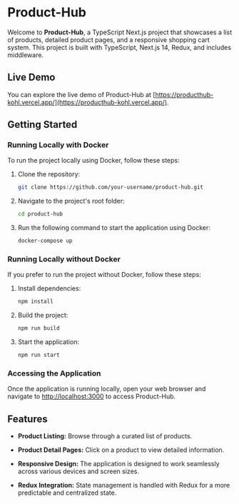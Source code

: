 # Product-Hub

Welcome to **Product-Hub**, a TypeScript Next.js project that showcases a list of products, detailed product pages, and a responsive shopping cart system. This project is built with TypeScript, Next.js 14, Redux, and includes middleware.

## Live Demo

You can explore the live demo of Product-Hub at [https://producthub-kohl.vercel.app/](https://producthub-kohl.vercel.app/).

## Getting Started

### Running Locally with Docker

To run the project locally using Docker, follow these steps:

1. Clone the repository:

    ```bash
    git clone https://github.com/your-username/product-hub.git
    ```

2. Navigate to the project's root folder:

    ```bash
    cd product-hub
    ```

3. Run the following command to start the application using Docker:

    ```bash
    docker-compose up
    ```

### Running Locally without Docker

If you prefer to run the project without Docker, follow these steps:

1. Install dependencies:

    ```bash
    npm install
    ```

2. Build the project:

    ```bash
    npm run build
    ```

3. Start the application:

    ```bash
    npm run start
    ```

### Accessing the Application

Once the application is running locally, open your web browser and navigate to [http://localhost:3000](http://localhost:3000) to access Product-Hub.

## Features

- **Product Listing:** Browse through a curated list of products.
  
- **Product Detail Pages:** Click on a product to view detailed information.

- **Responsive Design:** The application is designed to work seamlessly across various devices and screen sizes.

- **Redux Integration:** State management is handled with Redux for a more predictable and centralized state.
